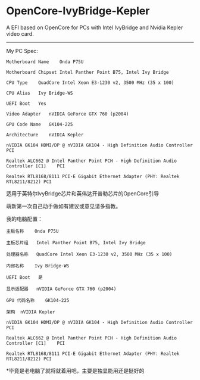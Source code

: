 # OpenCore-IvyBridge-Kepler
A EFI based on OpenCore for PCs with Intel IvyBridge and Nvidia Kepler video card.
___
My PC Spec:

    Motherboard Name	Onda P75U
    
    Motherboard Chipset	Intel Panther Point B75, Intel Ivy Bridge
    
    CPU Type	QuadCore Intel Xeon E3-1230 v2, 3500 MHz (35 x 100)
    
    CPU Alias	Ivy Bridge-WS
    
    UEFI Boot	Yes
    
    Video Adapter	nVIDIA GeForce GTX 760 (p2004)
    
    GPU Code Name	GK104-225
    
    Architecture	nVIDIA Kepler
    
    nVIDIA GK104 HDMI/DP @ nVIDIA GK104 - High Definition Audio Controller	PCI
    
    Realtek ALC662 @ Intel Panther Point PCH - High Definition Audio Controller [C1]	PCI
    
    Realtek RTL8168/8111 PCI-E Gigabit Ethernet Adapter (PHY: Realtek RTL8211/8212)	PCI
    
适用于英特尔IvyBridge芯片和英伟达开普勒芯片的OpenCore引导

萌新第一次自己动手做如有建议或意见请多指教。

我的电脑配置：

    主板名称	Onda P75U
    
    主板芯片组	Intel Panther Point B75, Intel Ivy Bridge
    
    处理器名称	QuadCore Intel Xeon E3-1230 v2, 3500 MHz (35 x 100)
    
    内部名称	Ivy Bridge-WS
    
    UEFI Boot	是 
    
    显示适配器	nVIDIA GeForce GTX 760 (p2004)
    
    GPU 代码名称	GK104-225
    
    架构	nVIDIA Kepler
    
    nVIDIA GK104 HDMI/DP @ nVIDIA GK104 - High Definition Audio Controller	PCI
    
    Realtek ALC662 @ Intel Panther Point PCH - High Definition Audio Controller [C1]	PCI
    
    Realtek RTL8168/8111 PCI-E Gigabit Ethernet Adapter (PHY: Realtek RTL8211/8212)	PCI
    
*毕竟是老电脑了就将就着用吧，主要是独显能用还是挺好的
